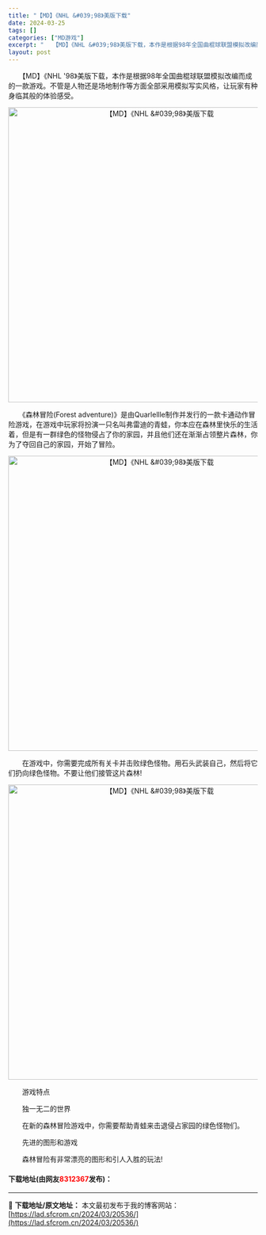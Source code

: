 ```yaml
---
title: "【MD】《NHL &#039;98》美版下载"
date: 2024-03-25
tags: []
categories: ["MD游戏"]
excerpt: "　　【MD】《NHL &#039;98》美版下载，本作是根据98年全国曲棍球联盟模拟改编而成的一款游戏。不管是人物还是场地制作等方面全部采用模拟写实风格，让玩家有种身临其般的体验感受。 　　《森林冒险(Forest adventure)》是由Quarlellle制作并发行的一款卡通动作冒险游戏，在游戏&hellip;"
layout: post
---
```


 <p>　　【MD】《NHL &#39;98》美版下载，本作是根据98年全国曲棍球联盟模拟改编而成的一款游戏。不管是人物还是场地制作等方面全部采用模拟写实风格，让玩家有种身临其般的体验感受。</p> <p align="center"><img align="" border="0" src="https://lad.sfcrom.cn/wp-content/uploads/2024/03/20240325_66010fb7a6c99.png" width="596" alt="【MD】《NHL &amp;#039;98》美版下载" /></p> <p>　　《森林冒险(Forest adventure)》是由Quarlellle制作并发行的一款卡通动作冒险游戏，在游戏中玩家将扮演一只名叫弗雷迪的青蛙，你本应在森林里快乐的生活着，但是有一群绿色的怪物侵占了你的家园，并且他们还在渐渐占领整片森林，你为了夺回自己的家园，开始了冒险。</p> <p align="center"><img align="" border="0" src="https://lad.sfcrom.cn/wp-content/uploads/2024/03/20240325_66010fb8e23f2.png" width="596" alt="【MD】《NHL &amp;#039;98》美版下载" /></p> <p>　　在游戏中，你需要完成所有关卡并击败绿色怪物。用石头武装自己，然后将它们扔向绿色怪物。不要让他们接管这片森林!</p> <p align="center"><img align="" border="0" src="https://lad.sfcrom.cn/wp-content/uploads/2024/03/20240325_66010fba1db9f.png" width="596" alt="【MD】《NHL &amp;#039;98》美版下载" /></p> <p>　　游戏特点</p> <p>　　独一无二的世界</p> <p>　　在新的森林冒险游戏中，你需要帮助青蛙来击退侵占家园的绿色怪物们。</p> <p>　　先进的图形和游戏</p> <p>　　森林冒险有非常漂亮的图形和引人入胜的玩法!</p> <p><h4>下载地址(由网友<font color="red">8312367</font>发布)：</h4></p> 

---
📖 **下载地址/原文地址：** 本文最初发布于我的博客网站：[https://lad.sfcrom.cn/2024/03/20536/](https://lad.sfcrom.cn/2024/03/20536/)
